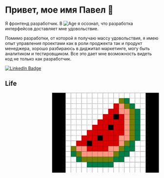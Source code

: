 # Привет, мое имя Павел :wave:

Я фронтенд разработчик.
В ![Age](https://img.shields.io/badge/40-лет-green) я осознал, что разработка интерфейсов доставляет мне удовольствие.

Помимо разработки, от которой я получаю массу удовольствия, я имею опыт управления проектами как в роли проджекта так и продукт менеджера, хорошо разбираюсь в диджитал маркетинге, могу быть аналитиком и тестировщиком. 
Все это дает мне возможность видеть код не только как разработчик. 

<div id="badges">
  <a href="https://www.linkedin.com/in/paseek/">
    <img src="https://img.shields.io/badge/LinkedIn-blue?style=for-the-badge&logo=linkedin&logoColor=white" alt="LinkedIn Badge"/>
  </a>
</div>

## Life

<img align="right" alt="Bred the penguin chillin' by the fire." width="350" src="img/hqdefault.jpg" />

<!--
**paseek/paseek** is a ✨ _special_ ✨ repository because its `README.md` (this file) appears on your GitHub profile.

Here are some ideas to get you started:

- 🔭 I’m currently working on ...
- 🌱 I’m currently learning ...
- 👯 I’m looking to collaborate on ...
- 🤔 I’m looking for help with ...
- 💬 Ask me about ...
- 📫 How to reach me: ...
- 😄 Pronouns: ...
- ⚡ Fun fact: ...
-->
